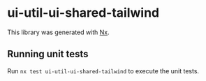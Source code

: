 # ui-util-ui-shared-tailwind

This library was generated with [Nx](https://nx.dev).

## Running unit tests

Run `nx test ui-util-ui-shared-tailwind` to execute the unit tests.
